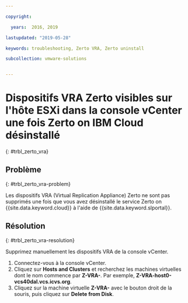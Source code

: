 ```yaml
---

copyright:

  years:  2016, 2019

lastupdated: "2019-05-28"

keywords: troubleshooting, Zerto VRA, Zerto uninstall

subcollection: vmware-solutions


---
```


# Dispositifs VRA Zerto visibles sur l'hôte ESXi dans la console vCenter une fois Zerto on IBM Cloud désinstallé
{: #trbl_zerto_vra}

## Problème
{: #trbl_zerto_vra-problem}

Les dispositifs VRA (Virtual Replication Appliance) Zerto ne sont pas supprimés une fois que vous avez désinstallé le service Zerto on {{site.data.keyword.cloud}} à l'aide de {{site.data.keyword.slportal}}.

## Résolution
{: #trbl_zerto_vra-resolution}

Supprimez manuellement les dispositifs VRA de la console vCenter.

1. Connectez-vous à la console vCenter.
2. Cliquez sur **Hosts and Clusters** et recherchez les machines virtuelles dont le nom commence par **Z-VRA-**. Par exemple, **Z-VRA-host0-vcs40dal.vcs.icvs.org**.
3. Cliquez sur la machine virtuelle **Z-VRA-** avec le bouton droit de la souris, puis cliquez sur **Delete from Disk**.

